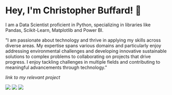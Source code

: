 # Hey, I'm Christopher Buffard! :wave:

I am a Data Scientist proficient in Python, specializing in libraries like Pandas, Scikit-Learn, Matplotlib and Power BI.

"I am passionate about technology and thrive in applying my skills across diverse areas. My expertise spans various domains and particularly enjoy addressing environmental challenges and developing innovative sustainable solutions to complex problems to collaborating on projects that drive progress. I enjoy tackling challenges in multiple fields and contributing to meaningful advancements through technology."

*link to my relevant project*

<div style="display: inline-block"> 
  <a href="https://www.linkedin.com/in/christopher-buffard-0b296334/" target="_blank"><img src="https://img.shields.io/badge/-LinkedIn-%230077B5?style=for-the-badge&logo=linkedin&logoColor=white" target="_blank"></a> 
  <a href="https://franciscobustamante.com.br" target="_blank"><img src="https://img.shields.io/badge/portfolio-00A98F?style=for-the-badge&logo=About.me&logoColor=white" target="_blank"></a> 
  <a href = "mailto:crbuffard[at]hotmail.com"><img src="https://img.shields.io/badge/Gmail-D14836?style=for-the-badge&logo=gmail&logoColor=white" target="_blank"></a>
</div>
